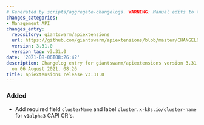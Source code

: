 ```yaml
---
# Generated by scripts/aggregate-changelogs. WARNING: Manual edits to this files will be overwritten.
changes_categories:
- Management API
changes_entry:
  repository: giantswarm/apiextensions
  url: https://github.com/giantswarm/apiextensions/blob/master/CHANGELOG.md#3310---2021-08-06
  version: 3.31.0
  version_tag: v3.31.0
date: '2021-08-06T08:26:42'
description: Changelog entry for giantswarm/apiextensions version 3.31.0, published
  on 06 August 2021, 08:26
title: apiextensions release v3.31.0
---
```


### Added
- Add required field `clusterName` and label `cluster.x-k8s.io/cluster-name` for `v1alpha3` CAPI CR's.

